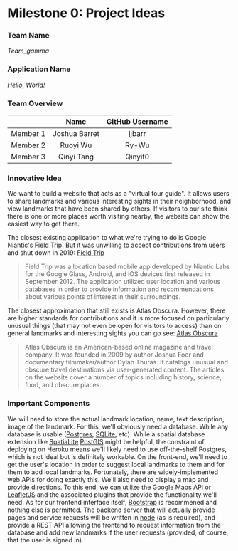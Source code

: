 # Milestone 0: Project Ideas

###  Team Name

*Team_gamma*

### Application Name

*Hello, World!*

### Team Overview

|        |      Name     | GitHub Username |
|:------:| :-----------: |:---------------:|
|Member 1| Joshua Barret | jjbarr          |
|Member 2| Ruoyi Wu      | Ry-Wu           |
|Member 3| Qinyi Tang    | Qinyit0         |

### Innovative Idea
We want to build a website that acts as a "virtual tour guide". It allows users
to share landmarks and various interesting sights in their neighborhood, and
view landmarks that have been shared by others.  If visitors to our site think
there is one or more places worth visiting nearby, the website can show the
easiest way to get there.
    
The closest existing application to what we're trying to do is Google Niantic's
Field Trip.  But it was unwilling to accept contributions from users and shut
down in 2019: [Field Trip](https://nianticlabs.com/blog/fieldtrip/?hl=en) 

> Field Trip was a location based mobile app developed by Niantic 
>Labs for the Google Glass, Android, and iOS devices first released 
>in September 2012. The application utilized user location and various 
>databases in order to provide information and recommendations about 
>various points of interest in their surroundings.

The closest approximation that still exists is Atlas Obscura. However, there are
higher standards for contributions and it is more focused on particularly
unusual things (that may not even be open for visitors to access) than on
general landmarks and interesting sights you can go see: [Atlas
Obscura](https://www.atlasobscura.com/)

>Atlas Obscura is an American-based online magazine and travel company.
>It was founded in 2009 by author Joshua Foer and documentary filmmaker/author 
>Dylan Thuras. It catalogs unusual and obscure travel destinations via 
>user-generated content. The articles on the website cover a number of topics
>including history, science, food, and obscure places.

### Important Components

We will need to store the actual landmark location, name, text description,
image of the landmark. For this, we'll obviously need a database. While any
database is usable ([Postgres](https://www.postgresql.org/),
[SQLite](https://www.sqlite.org/index.html), etc). While a spatial database
extension like [SpatiaLite](https://www.gaia-gis.it/fossil/libspatialite/index)
[PostGIS](https://www.postgis.net) might be helpful, the constraint of deploying
on Heroku means we'll likely need to use off-the-shelf Postgres, which is not
ideal but is definitely workable. On the front-end, we'll need to get the user's
location in order to suggest local landmarks to them and for them to add local
landmarks. Fortunately, there are widely-implemented web APIs for doing exactly
this. We'll also need to display a map and provide directions. To this end, we
can utilize the [Google Maps API](https://developers.google.com/maps) or
[LeafletJS](https://leafletjs.com) and the associated plugins that provide the
functionality we'll need. As for our frontend interface itself,
[Bootstrap](https://getbootstrap.com/) is recommened and nothing else is
permitted. The backend server that will actually provide pages and service
requests will be written in [node](https://nodejs.org/en/) (as is required), and
provide a REST API allowing the frontend to request information from the
database and add new landmarks if the user requests (provided, of course, that
the user is signed in).
